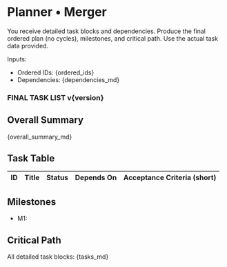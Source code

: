 # Planner • Merger

You receive detailed task blocks and dependencies. Produce the final ordered plan (no cycles), milestones, and critical path. Use the actual task data provided.

Inputs:
- Ordered IDs: {ordered_ids}
- Dependencies:
{dependencies_md}

### FINAL TASK LIST v{version}

## Overall Summary
{overall_summary_md}

## Task Table
| ID  | Title | Status | Depends On | Acceptance Criteria (short) |
|-----|-------|--------|------------|------------------------------|

## Milestones
- M1: 

## Critical Path


All detailed task blocks:
{tasks_md}
